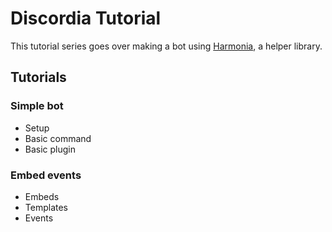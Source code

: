 # Discordia Tutorial

This tutorial series goes over making a bot using [Harmonia](https://github.com/harmonia-project/Harmonia), a helper library.

## Tutorials

### Simple bot

* Setup
* Basic command
* Basic plugin

### Embed events

* Embeds
* Templates
* Events
